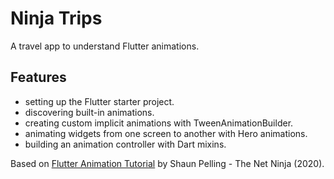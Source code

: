 # Ninja Trips

A travel app to understand Flutter animations.

<!-- <p align="center">
        <img src="screenshot.png" style="width:528px;max-width: 100%;">
</p> -->

## Features

- setting up the Flutter starter project.
- discovering built-in animations.
- creating custom implicit animations with TweenAnimationBuilder.
- animating widgets from one screen to another with Hero animations.
- building an animation controller with Dart mixins.

Based on [Flutter Animation Tutorial](https://www.youtube.com/playlist?list=PL4cUxeGkcC9gP1qg8yj-Jokef29VRCLt1) by Shaun Pelling - The Net Ninja (2020).
